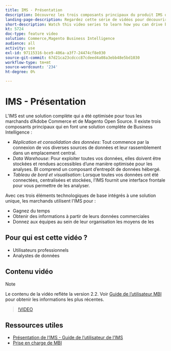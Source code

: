 ```yaml
---
title: IMS - Présentation
description: Découvrez les trois composants principaux du produit IMS qui fournissent une solution complète de Business Intelligence.
landing-page-description: Regardez cette série de vidéos pour découvrir comment vous pouvez obtenir de meilleures informations et de meilleurs résultats commerciaux grâce à l’agrégation, l’analyse et la visualisation des données.
short-description: Watch this video series to learn how you can drive better business insights and results through data aggregation, analysis, and visualization.
kt: 5724
doc-type: feature video
solution: Commerce,Magento Business Intelligence
audience: all
activity: use
exl-id: 97115316-bce9-406a-a3f7-24474cf8e030
source-git-commit: 67d21ca23cdccc87cdeed4a08a3ebb48e5bd1030
workflow-type: tm+mt
source-wordcount: '234'
ht-degree: 0%

---
```


# IMS - Présentation

L’IMS est une solution complète qui a été optimisée pour tous les marchands d’Adobe Commerce et de Magento Open Source. Il existe trois composants principaux qui en font une solution complète de Business Intelligence :

- _Réplication et consolidation des données_: Tout commence par la connexion de vos diverses sources de données et leur rassemblement dans un emplacement central.
- _Data Warehouse_: Pour exploiter toutes vos données, elles doivent être stockées et rendues accessibles d’une manière optimisée pour les analyses. BI comprend un composant d’entrepôt de données hébergé.
- _Tableau de bord et visualisation_: Lorsque toutes vos données ont été connectées, centralisées et stockées, l’IMS fournit une interface frontale pour vous permettre de les analyser.

Avec ces trois éléments technologiques de base intégrés à une solution unique, les marchands utilisent l&#39;IMS pour :

- Gagnez du temps
- Obtenir des informations à partir de leurs données commerciales
- Donnez aux équipes au sein de leur organisation les moyens de les

## Pour qui est cette vidéo ?

- Utilisateurs professionnels
- Analystes de données

## Contenu vidéo

>[!NOTE]
>
>Le contenu de la vidéo reflète la version 2.2. Voir [Guide de l’utilisateur MBI](https://experienceleague.adobe.com/docs/commerce-business-intelligence/mbi/guide-overview.html) pour obtenir les informations les plus récentes.

>[!VIDEO](https://video.tv.adobe.com/v/35979?quality=12&learn=on)

## Ressources utiles

- [Présentation de l’IMS - Guide de l’utilisateur de l’IMS](https://experienceleague.adobe.com/docs/commerce-business-intelligence/mbi/getting-started.html)
- [Prise en charge de MBI](https://experienceleague.adobe.com/docs/commerce-knowledge-base/kb/troubleshooting/miscellaneous/mbi-service-policies.html)
